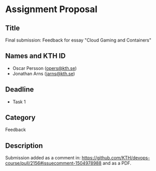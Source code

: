 # Assignment Proposal

 ## Title

 Final submission: Feedback for essay "Cloud Gaming and Containers"

 ## Names and KTH ID

 - Oscar Persson (opers@kth.se)
 - Jonathan Arns (jarns@kth.se)

 ## Deadline

 - Task 1

 ## Category

 Feedback

 ## Description

 Submission added as a comment in: https://github.com/KTH/devops-course/pull/2156#issuecomment-1504978988
 and as a PDF.